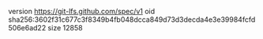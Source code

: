 version https://git-lfs.github.com/spec/v1
oid sha256:3602f31c677c3f8349b4fb048dcca849d73d3decda4e3e39984fcfd506e6ad22
size 12858

